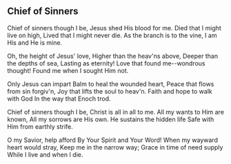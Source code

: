 ## Chief of Sinners

Chief of sinners though I be,
Jesus shed His blood for me.
Died that I might live on high,
Lived that I might never die.
As the branch is to the vine,
I am His and He is mine.

Oh, the height of Jesus' love,
Higher than the heav'ns above,
Deeper than the depths of sea,
Lasting as eternity!
Love that found me--wondrous thought!
Found me when I sought Him not.

Only Jesus can impart
Balm to heal the wounded heart,
Peace that flows from sin forgiv'n,
Joy that lifts the soul to heav'n.
Faith and hope to walk with God
In the way that Enoch trod.

Chief of sinners though I be,
Christ is all in all to me.
All my wants to Him are known,
All my sorrows are His own.
He sustains the hidden life
Safe with Him from earthly strife. 

O my Savior, help afford
By Your Spirit and Your Word!
When my wayward heart would stray,
Keep me in the narrow way;
Grace in time of need supply
While I live and when I die.
